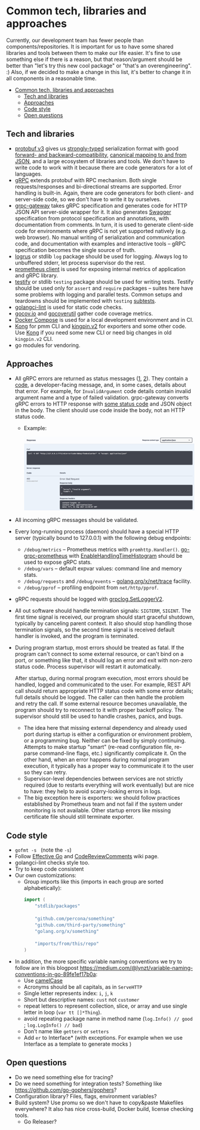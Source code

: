 # Common tech, libraries and approaches

Currently, our development team has fewer people than components/repositories. It is important for us to have some shared libraries and tools between them to make our life easier. It's fine to use something else if there is a reason, but that reason/argument should be better than "let's try this new cool package" or "that's an overengineering". :) Also, if we decided to make a change in this list, it's better to change it in all components in a reasonable time.

- [Common tech, libraries and approaches](#common-tech-libraries-and-approaches)
  - [Tech and libraries](#tech-and-libraries)
  - [Approaches](#approaches)
  - [Code style](#code-style)
  - [Open questions](#open-questions)

## Tech and libraries

* [protobuf v3](https://developers.google.com/protocol-buffers/) gives us [strongly-typed](https://developers.google.com/protocol-buffers/docs/proto3) serialization format with good [forward- and backward-compatibility](https://developers.google.com/protocol-buffers/docs/gotutorial#extending-a-protocol-buffer), [canonical mapping to and from JSON](https://developers.google.com/protocol-buffers/docs/proto3#json), and a large ecosystem of libraries and tools. We don't have to write code to work with it because there are code generators for a lot of languages.
* [gRPC](https://grpc.io/) extends protobuf with RPC mechanism. Both single requests/responses and bi-directional streams are supported. Error handling is built-in. Again, there are code generators for both client- and server-side code, so we don't have to write it by ourselves.
* [grpc-gateway](https://github.com/grpc-ecosystem/grpc-gateway) takes gRPC specification and generates code for HTTP JSON API server-side wrapper for it. It also generates [Swagger](https://swagger.io/) specification from protocol specification and annotations, with documentation from comments. In turn, it is used to generate client-side code for environments where gRPC is not yet supported natively (e.g. web browser). No manual writing of serialization and communication code, and documentation with examples and interactive tools – gRPC specification becomes the single source of truth.
* [logrus](https://github.com/sirupsen/logrus) or stdlib `log` package should be used for logging. Always log to unbuffered stderr, let process supervisor do the rest.
* [prometheus client](https://github.com/prometheus/client_golang) is used for exposing internal metrics of application and gRPC library.
* [testify](https://github.com/stretchr/testify) or stdlib `testing` package should be used for writing tests. Testify should be used only for `assert` and `require` packages – suites here have some problems with logging and parallel tests. Common setups and teardowns should be implemented with `testing` [subtests](https://golang.org/pkg/testing/#hdr-Subtests_and_Sub_benchmarks).
* [golangci-lint](https://github.com/golangci/golangci-lint) is used for static code checks.
* [gocov.io](http://gocov.io/) and [gocoverutil](https://github.com/AlekSi/gocoverutil) gather code coverage metrics.
* [Docker Compose](https://docs.docker.com/compose/) is used for a local development environment and in CI.
* [Kong](https://github.com/alecthomas/kong) for pmm CLI and [kingpin.v2](http://gopkg.in/alecthomas/kingpin.v2) for exporters and some other code. Use [Kong](https://github.com/alecthomas/kong) if you need some new CLI or need big changes in old `kingpin.v2` CLI.
* go modules for vendoring.

## Approaches

* All gRPC errors are returned as status messages ([1](https://godoc.org/google.golang.org/grpc/status), [2](https://godoc.org/google.golang.org/genproto/googleapis/rpc/status)). They contain a [code](https://godoc.org/google.golang.org/grpc/codes), a developer-facing message, and, in some cases, details about that error. For example, for `InvalidArgument` code details contain invalid argument name and a type of failed validation. grpc-gateway converts gRPC errors to HTTP response with [some status code](https://github.com/grpc-ecosystem/grpc-gateway/blob/master/runtime/errors.go#L15) and JSON object in the body. The client should use code inside the body, not an HTTP status code.
  * Example:

    ![](./../assets/common_tech_swagger.png "")

* All incoming gRPC messages should be validated.
* Every long-running process (daemon) should have a special HTTP server (typically bound to 127.0.0.1) with the following debug endpoints:
  * `/debug/metrics` – Prometheus metrics with `promhttp.Handler()`. [go-grpc-prometheus](https://github.com/grpc-ecosystem/go-grpc-prometheus) with [EnableHandlingTimeHistogram](https://godoc.org/github.com/grpc-ecosystem/go-grpc-prometheus#EnableHandlingTimeHistogram) should be used to expose gRPC stats.
  * `/debug/vars` – default expvar values: command line and memory stats.
  * `/debug/requests` and `/debug/events` – [golang.org/x/net/trace](http://golang.org/x/net/trace) facility.
  * `/debug/pprof` – profiling endpoint from `net/http/pprof`.
* gRPC requests should be logged with [grpclog.SetLoggerV2](https://godoc.org/google.golang.org/grpc/grpclog#SetLoggerV2).
* All out software should handle termination signals: `SIGTERM`, `SIGINT`. The first time signal is received, our program should start graceful shutdown, typically by canceling parent context. It also should stop handling those termination signals, so the second time signal is received default handler is invoked, and the program is terminated.
* During program startup, most errors should be treated as fatal. If the program can't connect to some external resource, or can't bind on a port, or something like that, it should log an error and exit with non-zero status code. Process supervisor will restart it automatically.

  After startup, during normal program execution, most errors should be handled, logged and communicated to the user. For example, REST API call should return appropriate HTTP status code with some error details; full details should be logged. The caller can then handle the problem and retry the call. If some external resource becomes unavailable, the program should try to reconnect to it with proper backoff policy. The supervisor should still be used to handle crashes, panics, and bugs.
  * The idea here that missing external dependency and already used port during startup is either a configuration or environment problem, or a programming bug. Neither can be fixed by simply continuing. Attempts to make startup "smart" (re-read configuration file, re-parse command-line flags, etc.) significantly complicate it. On the other hand, when an error happens during normal program execution, it typically has a proper way to communicate it to the user so they can retry.
  * Supervisor-level dependencies between services are not strictly required (due to restarts everything will work eventually) but are nice to have: they help to avoid scarry-looking errors in logs.
  * The big exception here is exporters: we should follow practices established by Prometheus team and not fail if the system under monitoring is not available. Other startup errors like missing certificate file should still terminate exporter.

## Code style

* `gofmt -s ` (note the `-s`)
* Follow [Effective Go](https://golang.org/doc/effective_go.html) and [CodeReviewComments](https://github.com/golang/go/wiki/CodeReviewComments) wiki page.
* golangci-lint checks style too.
* Try to keep code consistent
* Our own customizations:
  * Group imports like this (imports in each group are sorted alphabetically):
    ```go
    import (
        "stdlib/packages"
        
        "github.com/percona/something"
        "github.com/third-party/something"
        "golang.org/x/something"
        
        "imports/from/this/repo"
    )
    ```
* In addition, the more specific variable naming conventions we try to follow are in this blogpost https://medium.com/@lynzt/variable-naming-conventions-in-go-89fe1ef17b0a:
  * Use [camelCase](https://en.wikipedia.org/wiki/Camel_case)
  * Acronyms should be all capitals, as in `ServeHTTP`
  * Single letter represents index: `i`, `j`, `k`
  * Short but descriptive names: `cust` not `customer`
  * repeat letters to represent collection, slice, or array and use single letter in loop (`var tt []*Thing`).
  * avoid repeating package name in method name (`log.Info() // good` ; `log.LogInfo() // bad`)
  * Don’t name like `getters` or `setters`
  * Add `er` to Interface* (with exceptions. For example when we use Interface as a template to generate mocks )

## Open questions

* Do we need something else for tracing?
* Do we need something for integration tests? Something like https://github.com/go-gophers/gophers?
* Configuration library? Files, flags, environment variables?
* Build system? Use promu so we don't have to copy&paste Makefiles everywhere? It also has nice cross-build, Docker build, license checking tools.
  * Go Releaser?
